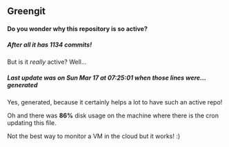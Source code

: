 ## Greengit

#### Do you wonder why this repository is so active?

##### After all it has 1134 commits!

But is it *really* active? Well...

##### Last update was on Sun Mar 17 at 07:25:01 when those lines were... generated

Yes, generated, because it certainly helps a lot to have such an active repo!

Oh and there was **86%** disk usage on the machine
where there is the cron updating this file.

Not the best way to monitor a VM in the cloud but it works! :)
